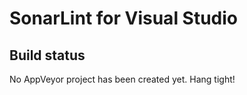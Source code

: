 # SonarLint for Visual Studio

## Build status

No AppVeyor project has been created yet. Hang tight!
